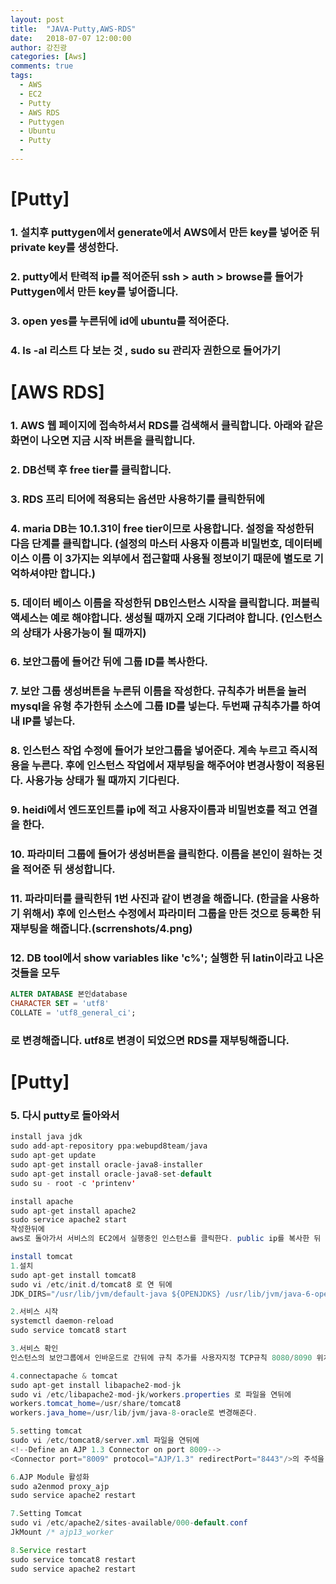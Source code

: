 ```yaml
---
layout: post
title:  "JAVA-Putty,AWS-RDS"
date:   2018-07-07 12:00:00
author: 강진광
categories: [Aws]
comments: true
tags:
  - AWS
  - EC2
  - Putty
  - AWS RDS
  - Puttygen
  - Ubuntu
  - Putty
  - 
---
```

# [Putty]

### 1. 설치후 puttygen에서 generate에서 AWS에서 만든 key를 넣어준 뒤 private key를 생성한다.
### 2. putty에서 탄력적 ip를 적어준뒤 ssh > auth > browse를 들어가 Puttygen에서 만든 key를 넣어줍니다.
### 3. open yes를 누른뒤에 id에 ubuntu를 적어준다. 
### 4. ls -al 리스트 다 보는 것 , sudo su 관리자 권한으로 들어가기

# [AWS RDS]

### 1. AWS 웹 페이지에 접속하셔서 RDS를 검색해서 클릭합니다. 아래와 같은 화면이 나오면 지금 시작 버튼을 클릭합니다.
### 2. DB선택 후 free tier를 클릭합니다.
### 3. RDS 프리 티어에 적용되는 옵션만 사용하기를 클릭한뒤에 
### 4. maria DB는 10.1.31이 free tier이므로 사용합니다. 설정을 작성한뒤 다음 단계를 클릭합니다. (설정의 마스터 사용자 이름과 비밀번호, 데이터베이스 이름 이 3가지는 외부에서 접근할때 사용될 정보이기 때문에 별도로 기억하셔야만 합니다.)
### 5. 데이터 베이스 이름을 작성한뒤 DB인스턴스 시작을 클릭합니다. 퍼블릭액세스는 예로 해야합니다. 생성될 때까지 오래 기다려야 합니다. (인스턴스의 상태가 사용가능이 될 때까지)
### 6. 보안그룹에 들어간 뒤에 그룹 ID를 복사한다.
### 7. 보안 그룹 생성버튼을 누른뒤 이름을 작성한다. 규칙추가 버튼을 눌러 mysql을 유형 추가한뒤 소스에 그룹 ID를 넣는다. 두번째 규칙추가를 하여 내 IP를 넣는다.
### 8. 인스턴스 작업 수정에 들어가 보안그룹을 넣어준다. 계속 누르고 즉시적용을 누른다. 후에 인스턴스 작업에서 재부팅을 해주어야 변경사항이 적용된다. 사용가능 상태가 될 때까지 기다린다. 
### 9. heidi에서 엔드포인트를 ip에 적고 사용자이름과 비밀번호를 적고 연결을 한다. 
### 10. 파라미터 그룹에 들어가 생성버튼을 클릭한다. 이름을 본인이 원하는 것을 적어준 뒤 생성합니다. 
### 11. 파라미터를 클릭한뒤 1번 사진과 같이 변경을 해줍니다. (한글을 사용하기 위해서) 후에  인스턴스 수정에서 파라미터 그룹을 만든 것으로 등록한 뒤 재부팅을 해줍니다.(scrrenshots/4.png)
### 12. DB tool에서 show variables like 'c%'; 실행한 뒤 latin이라고 나온 것들을 모두 
~~~sql
ALTER DATABASE 본인database
CHARACTER SET = 'utf8'
COLLATE = 'utf8_general_ci'; 
~~~
### 로 변경해줍니다. utf8로 변경이 되었으면 RDS를 재부팅해줍니다.

# [Putty]
### 5. 다시 putty로 돌아와서 
~~~java
install java jdk
sudo add-apt-repository ppa:webupd8team/java
sudo apt-get update
sudo apt-get install oracle-java8-installer
sudo apt-get install oracle-java8-set-default 
sudo su - root -c 'printenv'

install apache
sudo apt-get install apache2
sudo service apache2 start
작성한뒤에
aws로 돌아가서 서비스의 EC2에서 실행중인 인스턴스를 클릭한다. public ip를 복사한 뒤 URL에 적어보면 적용되었는지 알 수 있다.

install tomcat
1.설치
sudo apt-get install tomcat8
sudo vi /etc/init.d/tomcat8 로 연 뒤에 
JDK_DIRS="/usr/lib/jvm/default-java ${OPENJDKS} /usr/lib/jvm/java-6-openjdk /usr/lib/jvm/java-6-sun /usr/lib/jvm/java-7-oracle /usr/lib/jvm/java-8-oracle" 을 추가합니다.

2.서비스 시작
systemctl daemon-reload
sudo service tomcat8 start

3.서비스 확인
인스턴스의 보안그룹에서 인바운드로 간뒤에 규칙 추가를 사용자지정 TCP규칙 8080/8090 위치 무관을 설정해준다(2개 추가)

4.connectapache & tomcat
sudo apt-get install libapache2-mod-jk
sudo vi /etc/libapache2-mod-jk/workers.properties 로 파일을 연뒤에
workers.tomcat_home=/usr/share/tomcat8
workers.java_home=/usr/lib/jvm/java-8-oracle로 변경해준다.

5.setting tomcat
sudo vi /etc/tomcat8/server.xml 파일을 연뒤에
<!--Define an AJP 1.3 Connector on port 8009-->
<Connector port="8009" protocol="AJP/1.3" redirectPort="8443"/>의 주석을 해제한다.

6.AJP Module 활성화
sudo a2enmod proxy_ajp
sudo service apache2 restart

7.Setting Tomcat
sudo vi /etc/apache2/sites-available/000-default.conf
JkMount /* ajp13_worker 
~~~
~~~java
8.Service restart
sudo service tomcat8 restart
sudo service apache2 restart 
~~~
